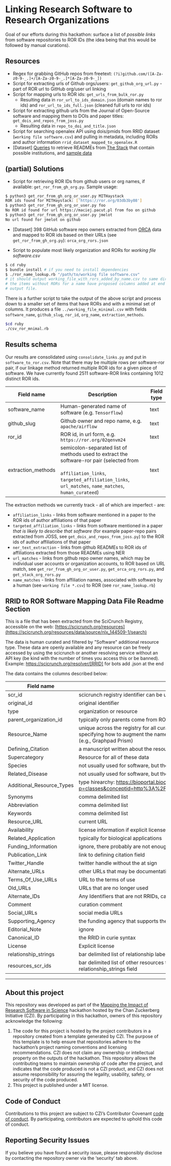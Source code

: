 # Linking Research Software to Research Organizations

Goal of our efforts during this hackathon: surface a list of _possible links_ from software repositories to ROR IDs (the idea being that this would be followed by manual curations).

## Resources

* Regex for grabbing GitHub repos from freetext: `(?i)github.com/([A-Za-z0-9-_.]+/[A-Za-z0-9-_.]*[A-Za-z0-9-_])`
* Script for extracting urls of Github orgs/users: `get_github_org_url.py` - part of ROR url to GitHub org/user url linking
* Script for mapping urls to ROR ids: `get_urls_from_bulk_ror.py`
    * Resulting data in `ror_url_to_ids_domain.json` (domain names to ror ids) and `ror_url_to_ids_full.json` (cleaned full urls to ror ids)
* Script for extracting github urls from the Journal of Open-Source software and mapping them to DOIs and paper titles: `get_dois_and_repos_from_joss.py`
    * Resulting data in `repo_to_doi_and_title.json`
* Script for searching openalex API using dois/pmids from RRID dataset (`working file software.csv`) and pulling in metadata, including RORs and author information `rrid_dataset_mapped_to_openalex.R`
* [Dataset] [Queries](./TheStackDataset.md) to retrieve READMEs from [The Stack](https://huggingface.co/datasets/bigcode/the-stack) that contain possible institutions, and [sample data](./stack_institution_readmes/sample.jsonl) 

## (partial) Solutions

* Script for retrieving ROR IDs from github users or org names, if available: `get_ror_from_gh_org.py`. Sample usage:

```bash
$ python3 get_ror_from_gh_org_or_user.py MITHaystack
ROR ids found for MITHaystack: ['https://ror.org/03db3by08']
$ python3 get_ror_from_gh_org_or_user.py foo
No ROR id found for url https://maciej.pacut.pl from foo on github
$ python3 get_ror_from_gh_org_or_user.py jmelot
No url found for jmelot on github
```
* [Dataset] 398 GitHub software repo owners extracted from [ORCA](https://orca.eto.tech/orca_download.jsonl) data and mapped to ROR ids based on their URLs (see `get_ror_from_gh_org.py`): `orca_org_rors.json`

* Script to populate most likely organization and RORs for *working file software.csv*

```bash
$ cd ruby
$ bundle install # if you need to install dependencies
$ ./ror_name_lookup.rb "/path/to/working file software.csv"
# it should output working_file_with_rors_added_by_name.csv to same directory
# the items without RORs for a name have proposed columns added at end columns to new
# output file.
```

There is a further script to take the output of the above script and process down
to a smaller set of items that have RORs and with a minimal set of columns. It produces
a file `../working_file_minimal.csv` with fields `software_name`, `github_slug`,
`ror_id`, `org_name`, `extraction_methods`.

```bash
$cd ruby
./csv_ror_mnimal.rb
```


## Results schema

Our results are consolidated using `consolidate_links.py` and put in `software_to_ror.csv`. Note that there may be multiple rows per software-ror pair, if our linkage method returned multiple ROR ids for a given
piece of software. We have currently found 2511 software-ROR links containing 1012 distinct ROR ids.

| Field name | Description                                                                                                                                                                                            | Field type |
| --- |--------------------------------------------------------------------------------------------------------------------------------------------------------------------------------------------------------| --- |
| software_name | Human-generated name of software (e.g. `Tensorflow`)                                                                                                                                                   | text |
| github_slug | Github owner and repo name, e.g. `apache/airflow`                                                                                                                                                      | text |
| ror_id | ROR id, in url form, e.g. `https://ror.org/02qenvm24`                                                                                                                                                  | text |
| extraction_methods | semicolon-separated list of methods used to extract the software-ror pair (selected from <br/><br/>`affiliation_links`, `targeted_affiliation_links`, `url_matches`, `name_matches`, `human_curateed`) | text |

The extraction methods we currently track - all of which are imperfect - are:

* `affiliation_links` - links from software mentioned in a paper to the ROR ids of author affiliations of that paper
* `targeted_affiliation_links` - links from software mentioned in a paper _that is likely to describe that software_ (for example paper-repo pairs extracted from JOSS, see `get_dois_and_repos_from_joss.py`) to the ROR ids of author affiliations of that paper
* `ner_text_extraction` - links from github READMEs to ROR ids of affiliations extracted from those READMEs using NER
* `url_matches` - links from github repo owner names, which may be individual user accounts or organization accounts, to ROR based on URL match, see `get_ror_from_gh_org_or_user.py`, `get_orca_org_rors.py`, and `get_stack_org_rors.py`
* `name_matches` - links from affiliation names, associated with software by a human (see `working file *.csv`) to ROR (see `ror_name_lookup.rb`)

## RRID to ROR Software Mapping Data File Readme Section

This is a file that has been extracted from the SciCrunch Registry, accessible on the web: [https://scicrunch.org/resources](https://scicrunch.org/resources/data/source/nlx_144509-1/search)

The data is human curated and filtered by "Software" additional resource type. 
These data are openly available and any resource can be freely accessed by using the scicrunch or another resolving service without an API key (be kind with the number of times you access this or be banned). Example: 
https://scicrunch.org/resolver/[RRID] for bots add .json at the end

The data contains the columns described below:

| Field name |	description	| field type |
|--- |---|---|
|	scr_id	|	scicrunch registry identifier can be used to pull metadata via n2t.net/RRID:SCR_$###	|	text	|
|	original_id	|	original identifier	|	text	|
|	type	|	organization or resource	|	text	|
|	parent_organization_id	|	typically only parents come from ROR entities (e.g., University not a program)	|	text	|
|	Resource_Name	|	unique across the registry for all curated items; resource names that are the same follow rules specifying how to augment the name, usually the university name or vendor name goes first (e.g., Graphpad Prism)	|	longtext	|
|	Defining_Citation	|	a manuscript written about the resource	|	longtext	|
|	Supercategory	|	Resource for all of these data	|	longtext	|
|	Species	|	not usually used for software, but the main species that is covered by the resource	|	longtext	|
|	Related_Disease	|	not usually used for software, but the main disease that is covered by the resource	|	longtext	|
|	Additional_Resource_Types	|	type hirearchy: https://bioportal.bioontology.org/ontologies/NIFSTD?p=classes&conceptid=http%3A%2F%2Furi.neuinfo.org%2Fnif%2Fnifstd%2Fnlx_res_20090101	|	longtext	|
|	Synonyms	|	comma delimited list	|	longtext	|
|	Abbreviation	|	comma delimited list	|	longtext	|
|	Keywords	|	comma delimited list	|	longtext	|
|	Resource_URL	|	current URL	|	longtext	|
|	Availability	|	license information if explicit license not available, also may not be in service	|	longtext	|
|	Related_Application	|	typically for biological applications	|	longtext	|
|	Funding_Information	|	ignore, there probably are not enough of these in software to worry about	|	longtext	|
|	Publication_Link	|	link to defining citation field	|	longtext	|
|	Twitter_Handle	|	twitter handle without the at sign	|	longtext	|
|	Alternate_URLs	|	other URLs that may be documentation, or other instances of the tool	|	longtext	|
|	Terms_Of_Use_URLs	|	URL to the terms of use	|	longtext	|
|	Old_URLs	|	URLs that are no longer used	|	longtext	|
|	Alternate_IDs	|	Any Identifiers that are not RRIDs, can be resolved by RRID resolver, comma delimeted	|	longtext	|
|	Comment	|	curation comment	|	longtext	|
|	Social_URLs	|	social media URLs	|	longtext	|
|	Supporting_Agency	|	the funding agency that supports the resource	|	longtext	|
|	Editorial_Note	|	ignore	|	longtext	|
|	Canonical_ID	|	the RRID in curie syntax	|	longtext	|
|	License	|	Explicit license	|	longtext	|
|	relationship_strings	|	bar delimited list of relationship labels with resources_scr_ids	|	mediumtext	|
|	resources_scr_ids	|	bar delimited list of other resources that are related to this RRID via the relationship listed in the relationship_strings field	|	text	|

***

## About this project

This repository was developed as part of the [Mapping the Impact of Research Software in Science](https://github.com/chanzuckerberg/software-impact-hackathon-2023) hackathon hosted by the Chan Zuckerberg Initiative (CZI). By participating in this hackathon, owners of this repository acknowledge the following:
1. The code for this project is hosted by the project contributors in a repository created from a template generated by CZI. The purpose of this template is to help ensure that repositories adhere to the hackathon’s project naming conventions and licensing recommendations.  CZI does not claim any ownership or intellectual property on the outputs of the hackathon. This repository allows the contributing teams to maintain ownership of code after the project, and indicates that the code produced is not a CZI product, and CZI does not assume responsibility for assuring the legality, usability, safety, or security of the code produced.
2. This project is published under a MIT license.

## Code of Conduct

Contributions to this project are subject to CZI’s Contributor Covenant [code of conduct](https://github.com/chanzuckerberg/.github/blob/master/CODE_OF_CONDUCT.md). By participating, contributors are expected to uphold this code of conduct. 

## Reporting Security Issues

If you believe you have found a security issue, please responsibly disclose by contacting the repository owner via the ‘security’ tab above.
